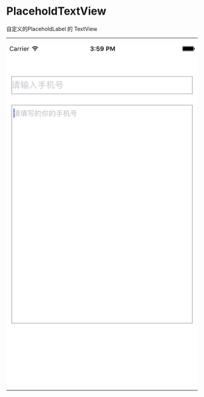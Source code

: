 # PlaceholdTextView
自定义的PlaceholdLabel 的 TextView

----------

<img src="https://github.com/liao3841054/PlaceholdTextView/blob/master/PlaceholdTextView/PlaceholdTextView/Simulator%20Screen%20Shot%202016年4月18日%20下午3.59.37.png" alt="半糖" align=center />

----------
